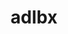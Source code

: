---
title: "adlbx"
layout: cache
categories: [package, develop]
meta: {"compilers": ["cce@=18.0.0", "gcc@=10.3.0", "gcc@=11.4.0", "gcc@=9.4.0", "oneapi@=2024.2.1"], "num_specs": 35, "num_specs_by_stack": {"e4s": 8, "e4s-cray-rhel": 1, "e4s-cray-sles": 1, "e4s-neoverse-v2": 10, "e4s-neoverse_v1": 6, "e4s-oneapi": 7, "e4s-power": 2, "root": 35}, "oss": ["rhel8", "sle_hpc15", "ubuntu20.04", "ubuntu22.04"], "platforms": ["linux"], "stacks": ["e4s", "e4s-cray-rhel", "e4s-cray-sles", "e4s-neoverse-v2", "e4s-neoverse_v1", "e4s-oneapi", "e4s-power", "root"], "targets": ["neoverse_v1", "neoverse_v2", "ppc64le", "x86_64_v3", "x86_64_v4"], "versions": ["1.0.0"]}
spec_details: [{"compiler": "oneapi@=2024.2.1", "hash": "2ncsmjvkrpcx4ctlspswvnef3jze7li3", "os": "ubuntu22.04", "platform": "linux", "size": "-", "stacks": ["e4s-oneapi", "root"], "target": "x86_64_v3", "variants": ["build_system=autotools"], "versions": ["1.0.0"]}, {"compiler": "gcc@=11.4.0", "hash": "2qsryy32f7wx4kxecrztcysypakx4s5o", "os": "ubuntu22.04", "platform": "linux", "size": "-", "stacks": ["e4s-neoverse_v1", "root"], "target": "neoverse_v1", "variants": ["build_system=autotools"], "versions": ["1.0.0"]}, {"compiler": "gcc@=11.4.0", "hash": "37zg67gik6ojthq3so4gwdog52esqr5d", "os": "ubuntu22.04", "platform": "linux", "size": "-", "stacks": ["e4s-neoverse_v1", "root"], "target": "neoverse_v1", "variants": ["build_system=autotools"], "versions": ["1.0.0"]}, {"compiler": "cce@=18.0.0", "hash": "4tlkwhjpfzk6d7anpg5l263ooktrdej4", "os": "rhel8", "platform": "linux", "size": "-", "stacks": ["e4s-cray-rhel", "root"], "target": "x86_64_v3", "variants": ["build_system=autotools"], "versions": ["1.0.0"]}, {"compiler": "gcc@=11.4.0", "hash": "4ttivkt7eht4ro34tspbawsy7ohmfoqi", "os": "ubuntu22.04", "platform": "linux", "size": "-", "stacks": ["e4s-neoverse_v1", "root"], "target": "neoverse_v1", "variants": ["build_system=autotools"], "versions": ["1.0.0"]}, {"compiler": "gcc@=11.4.0", "hash": "5mkx6k274ypd5kmxpejsgyri3ipp5zau", "os": "ubuntu22.04", "platform": "linux", "size": "-", "stacks": ["e4s-neoverse-v2", "root"], "target": "neoverse_v2", "variants": ["build_system=autotools"], "versions": ["1.0.0"]}, {"compiler": "gcc@=11.4.0", "hash": "5wdmex5bwd5nsektxrtvq6qy2e22hlgi", "os": "ubuntu22.04", "platform": "linux", "size": "-", "stacks": ["e4s", "root"], "target": "x86_64_v3", "variants": ["build_system=autotools"], "versions": ["1.0.0"]}, {"compiler": "oneapi@=2024.2.1", "hash": "5xivdbine3de473247ovgb343mwbqfta", "os": "ubuntu22.04", "platform": "linux", "size": "-", "stacks": ["e4s-oneapi", "root"], "target": "x86_64_v3", "variants": ["build_system=autotools"], "versions": ["1.0.0"]}, {"compiler": "gcc@=11.4.0", "hash": "7bjxp5fwtffjcunvq6hxuod3lsvcucxd", "os": "ubuntu22.04", "platform": "linux", "size": "-", "stacks": ["e4s-neoverse-v2", "root"], "target": "neoverse_v2", "variants": ["build_system=autotools"], "versions": ["1.0.0"]}, {"compiler": "gcc@=11.4.0", "hash": "adjwfyccl2ldrybhrfpvtop4k427w77w", "os": "ubuntu22.04", "platform": "linux", "size": "-", "stacks": ["e4s-neoverse-v2", "root"], "target": "neoverse_v2", "variants": ["build_system=autotools"], "versions": ["1.0.0"]}, {"compiler": "gcc@=11.4.0", "hash": "asadxyimfmfkhdzlcba2dnrfg76rk2ak", "os": "ubuntu22.04", "platform": "linux", "size": "-", "stacks": ["e4s", "root"], "target": "x86_64_v3", "variants": ["build_system=autotools"], "versions": ["1.0.0"]}, {"compiler": "gcc@=10.3.0", "hash": "av35wb5alsfwkzfl2dg2pmqrf7hfudhe", "os": "sle_hpc15", "platform": "linux", "size": "-", "stacks": ["e4s-cray-sles", "root"], "target": "x86_64_v4", "variants": ["build_system=autotools"], "versions": ["1.0.0"]}, {"compiler": "oneapi@=2024.2.1", "hash": "c3nb7co6rtlqbz6hays6axuy2eg6ip22", "os": "ubuntu22.04", "platform": "linux", "size": "-", "stacks": ["e4s-oneapi", "root"], "target": "x86_64_v3", "variants": ["build_system=autotools"], "versions": ["1.0.0"]}, {"compiler": "gcc@=11.4.0", "hash": "dj7i6cjqool4cc2suxl3bt62l5sg3wi3", "os": "ubuntu22.04", "platform": "linux", "size": "-", "stacks": ["e4s", "root"], "target": "x86_64_v3", "variants": ["build_system=autotools"], "versions": ["1.0.0"]}, {"compiler": "gcc@=11.4.0", "hash": "e7utcbjm663wcv6fsgqcvv47guykuceq", "os": "ubuntu22.04", "platform": "linux", "size": "-", "stacks": ["e4s-neoverse-v2", "root"], "target": "neoverse_v2", "variants": ["build_system=autotools"], "versions": ["1.0.0"]}, {"compiler": "gcc@=11.4.0", "hash": "fbi6muphqltpatvvetdbuz4p5sjgg25c", "os": "ubuntu22.04", "platform": "linux", "size": "-", "stacks": ["e4s-neoverse_v1", "root"], "target": "neoverse_v1", "variants": ["build_system=autotools"], "versions": ["1.0.0"]}, {"compiler": "gcc@=9.4.0", "hash": "fhjnbnu4xuv6uvf6d7qvxbotglgik4ij", "os": "ubuntu20.04", "platform": "linux", "size": "-", "stacks": ["e4s-power", "root"], "target": "ppc64le", "variants": ["build_system=autotools"], "versions": ["1.0.0"]}, {"compiler": "gcc@=9.4.0", "hash": "fjs7k2x5bstc77yhqnub7edi5h24ypis", "os": "ubuntu20.04", "platform": "linux", "size": "-", "stacks": ["e4s-power", "root"], "target": "ppc64le", "variants": ["build_system=autotools"], "versions": ["1.0.0"]}, {"compiler": "gcc@=11.4.0", "hash": "g6mimaqyfqvoavynfiz5r65pjhjyy4hl", "os": "ubuntu22.04", "platform": "linux", "size": "-", "stacks": ["e4s-neoverse_v1", "root"], "target": "neoverse_v1", "variants": ["build_system=autotools"], "versions": ["1.0.0"]}, {"compiler": "gcc@=11.4.0", "hash": "gay6vgjdtrglnlim22wkjxryeystndza", "os": "ubuntu22.04", "platform": "linux", "size": "-", "stacks": ["e4s", "root"], "target": "x86_64_v3", "variants": ["build_system=autotools"], "versions": ["1.0.0"]}, {"compiler": "gcc@=11.4.0", "hash": "gwuomxyutiftwgl5yj345tumy5wrc7jc", "os": "ubuntu22.04", "platform": "linux", "size": "-", "stacks": ["e4s-neoverse-v2", "root"], "target": "neoverse_v2", "variants": ["build_system=autotools"], "versions": ["1.0.0"]}, {"compiler": "oneapi@=2024.2.1", "hash": "hwhprpoer2u2vnobpog27uew5bt446on", "os": "ubuntu22.04", "platform": "linux", "size": "-", "stacks": ["e4s-oneapi", "root"], "target": "x86_64_v3", "variants": ["build_system=autotools"], "versions": ["1.0.0"]}, {"compiler": "gcc@=11.4.0", "hash": "i5qggvilcqj7yrva5omg6yvrskswx2mu", "os": "ubuntu22.04", "platform": "linux", "size": "-", "stacks": ["e4s", "root"], "target": "x86_64_v3", "variants": ["build_system=autotools"], "versions": ["1.0.0"]}, {"compiler": "gcc@=11.4.0", "hash": "ihnjt6blopf34mi2bxpa4gt2jhgypxzs", "os": "ubuntu22.04", "platform": "linux", "size": "-", "stacks": ["e4s-neoverse_v1", "root"], "target": "neoverse_v1", "variants": ["build_system=autotools"], "versions": ["1.0.0"]}, {"compiler": "gcc@=11.4.0", "hash": "j5q6inmd7wor7avv3sivrprs6ter76dz", "os": "ubuntu22.04", "platform": "linux", "size": "-", "stacks": ["e4s-neoverse-v2", "root"], "target": "neoverse_v2", "variants": ["build_system=autotools"], "versions": ["1.0.0"]}, {"compiler": "oneapi@=2024.2.1", "hash": "mk7i5bvbjttfdylsphbicdv4ljcuf6su", "os": "ubuntu22.04", "platform": "linux", "size": "-", "stacks": ["e4s-oneapi", "root"], "target": "x86_64_v3", "variants": ["build_system=autotools"], "versions": ["1.0.0"]}, {"compiler": "gcc@=11.4.0", "hash": "mvr6q4bd6ydhroalt2t2rt65tqsujjvo", "os": "ubuntu22.04", "platform": "linux", "size": "-", "stacks": ["e4s", "root"], "target": "x86_64_v3", "variants": ["build_system=autotools"], "versions": ["1.0.0"]}, {"compiler": "oneapi@=2024.2.1", "hash": "nnddmnb75ff5o4iji36hxs3i67giwuwc", "os": "ubuntu22.04", "platform": "linux", "size": "-", "stacks": ["e4s-oneapi", "root"], "target": "x86_64_v3", "variants": ["build_system=autotools"], "versions": ["1.0.0"]}, {"compiler": "gcc@=11.4.0", "hash": "pnnpmsovixns6xt7p2g6hp5zzfl3n2tu", "os": "ubuntu22.04", "platform": "linux", "size": "-", "stacks": ["e4s", "root"], "target": "x86_64_v3", "variants": ["build_system=autotools"], "versions": ["1.0.0"]}, {"compiler": "oneapi@=2024.2.1", "hash": "psrgr2uw2yy6ja3wuotcdrgzkngh3yjd", "os": "ubuntu22.04", "platform": "linux", "size": "-", "stacks": ["e4s-oneapi", "root"], "target": "x86_64_v3", "variants": ["build_system=autotools"], "versions": ["1.0.0"]}, {"compiler": "gcc@=11.4.0", "hash": "psubrhwrc6t7r4jyx7jp7ffa2prd65dy", "os": "ubuntu22.04", "platform": "linux", "size": "-", "stacks": ["e4s-neoverse-v2", "root"], "target": "neoverse_v2", "variants": ["build_system=autotools"], "versions": ["1.0.0"]}, {"compiler": "gcc@=11.4.0", "hash": "rbx63ccnjbmxyi4kgbqhqaqa3zsqo6w6", "os": "ubuntu22.04", "platform": "linux", "size": "-", "stacks": ["e4s", "root"], "target": "x86_64_v3", "variants": ["build_system=autotools"], "versions": ["1.0.0"]}, {"compiler": "gcc@=11.4.0", "hash": "w4rwehfafxbouan3jzvct6jricuh24oc", "os": "ubuntu22.04", "platform": "linux", "size": "-", "stacks": ["e4s-neoverse-v2", "root"], "target": "neoverse_v2", "variants": ["build_system=autotools"], "versions": ["1.0.0"]}, {"compiler": "gcc@=11.4.0", "hash": "wzsn2evr7e4su2tprhfoljpu3omsmx2m", "os": "ubuntu22.04", "platform": "linux", "size": "-", "stacks": ["e4s-neoverse-v2", "root"], "target": "neoverse_v2", "variants": ["build_system=autotools"], "versions": ["1.0.0"]}, {"compiler": "gcc@=11.4.0", "hash": "zwhtxvyijsekhc2buv22bld3q2ifzqwq", "os": "ubuntu22.04", "platform": "linux", "size": "-", "stacks": ["e4s-neoverse-v2", "root"], "target": "neoverse_v2", "variants": ["build_system=autotools"], "versions": ["1.0.0"]}]
---